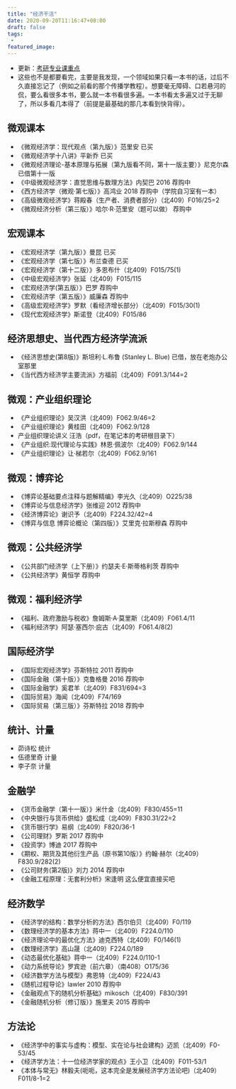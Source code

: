 ```yaml
---
title: "经济干活"
date: 2020-09-20T11:16:47+08:00
draft: false
tags:
 - 
featured_image:
---
```

- 更新：[考研专业课重点](https://yogcat.github.io/books/exam0/)
- 这些也不是都要看完，主要是我发现，一个领域如果只看一本书的话，过后不久直接忘记了（例如之前看的那个传播学教程）。想要毫无障碍、口若悬河的侃，要么看很多本书，要么就一本书看很多遍。一本书看太多遍又过于无聊了，所以多看几本得了（前提是最基础的那几本看到快背得）。
## 微观课本
- 《微观经济学：现代观点（第九版）》范里安 已买
- 《微观经济学十八讲》平新乔 已买
- 《微观经济理论-基本原理与拓展（第九版看不同，第十一版主要）》尼克尔森 已借第十一版
- 《中级微观经济学：直觉思维与数理方法》内契巴 2016 荐购中
- 《西方经济学（微观·第七版）》高鸿业 2018 荐购中（学院自习室有一本）
- 《高级微观经济学》蒋殿春（生产者、消费者部分）（北409）F016/25=2
- 《微观经济分析（第三版）》哈尔·R·范里安（题可以做） 荐购中
## 宏观课本
- 《宏观经济学（第九版）》曼昆 已买
- 《宏观经济学（第七版）》布兰查德 已买
- 《宏观经济学（第十二版）》多恩布什（北409）F015/75(1)
- 《中级宏观经济学》张延（北409）F015/115
- 《宏观经济学(第五版）》巴罗 荐购中
- 《宏观经济学（第五版）》威廉森 荐购中
- 《高级宏观经济学》罗默（看经济增长部分）（北409）F015/30(1)
- 《现代宏观经济学》斯诺登（北409）F015/86
## 经济思想史、当代西方经济学流派
- 《经济思想史(第8版)》斯坦利·L.布鲁 (Stanley L. Blue) 已借，放在老炮办公室那里
- 《当代西方经济学主要流派》方福前（北409）F091.3/144=2
## 微观：产业组织理论
- 《产业组织理论》吴汉洪（北409）F062.9/46=2
- 《产业组织理论》黄桂田（北409）F062.9/128
- 产业组织理论讲义 汪浩（pdf，在笔记本的考研根目录下）
- 《产业组织:现代理论与实践》林恩·佩波尔（北409）F062.9/144
- 《产业组织理论》让·梯若尔（北409）F062.9/161
## 微观：博弈论
- 《博弈论基础要点注释与题解精编》李光久（北409）O225/38
- 《博弈论与信息经济学》张维迎 2012 荐购中
- 《经济博弈论》谢识予（北409）F224.32/42=4
- 《博弈与信息 博弈论概论（第四版）》艾里克·拉斯穆森 荐购中
## 微观：公共经济学
- 《公共部门经济学（上下册）》约瑟夫·E·斯蒂格利茨 荐购中
- 《公共经济学》黄恒学 荐购中
## 微观：福利经济学
- 《福利、政府激励与税收》詹姆斯·A·莫里斯（北409）F061.4/11
- 《福利经济学》阿瑟·塞西尔·庇古（北409）F061.4/8(2)
## 国际经济学
- 《国际宏观经济学》芬斯特拉 2011 荐购中
- 《国际金融（第十版）》克鲁格曼 2016 荐购中
- 《国际金融学》奚君羊（北409）F831/694=3
- 《国际贸易》海闻（北409）F74/169
- 《国际贸易（第三版）》芬斯特拉 2018 荐购中
## 统计、计量
- 茆诗松 统计
- 伍德里奇 计量
- 李子奈 计量
## 金融学
- 《货币金融学（第十一版）》米什金（北409）F830/455=11
- 《中央银行与货币供给》盛松成（北409）F830.31/22=2
- 《货币银行学》易纲（北409）F820/36-1
- 《公司理财》罗斯 2017 荐购中
- 《投资学》博迪 2017 荐购中
- 《期权、期货及其他衍生产品（原书第10版）》约翰·赫尔（北409）F830.9/282(2)
- 《公司财务(第2版)》刘力 2014 荐购中
- 《金融工程原理：无套利分析》宋逢明 这么便宜直接买吧
## 经济数学
- 《经济学的结构：数学分析的方法》西尔伯贝（北409）F0/119
- 《数理经济学的基本方法》蒋中一（北409）F224.0/110
- 《经济理论中的最优化方法》迪克西特（北409）F0/146(1)
- 《数理经济学》高山晟（北409）F224.0/189
- 《动态最优化基础》蒋中一（北409）F224.0/110-1
- 《动力系统导论》罗宾逊（前六章）（南408）O175/36
- 《经济数学方法与模型》弗恩特（北409）F224/43
- 《随机过程导论》lawler 2010 荐购中
- 《金融观点下的随机分析基础》mikosch（北409）F830/391
- 《金融随机分析（修订版）》施里夫 2015 荐购中
## 方法论
- 《经济学中的事实与虚构：模型、实在论与社会建构》迈凯（北409）F0-53/45
- 《经济学方法：十一位经济学家的观点》王小卫（北409）F011-53/1
- 《本体与常无》林毅夫(呃呃，这本完全是发展经济学方法论吧)（北409）F011/8-1=2